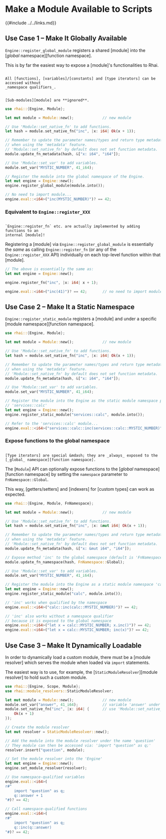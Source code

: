 Make a Module Available to Scripts
==================================

{{#include ../../links.md}}


Use Case 1 &ndash; Make It Globally Available
--------------------------------------------

`Engine::register_global_module` registers a shared [module] into the
[_global_ namespace][function namespace].

This is by far the easiest way to expose a [module]'s functionalities to Rhai.

```admonish tip.small "Tip: No qualifiers"

All [functions], [variables]/[constants] and [type iterators] can be accessed without
_namespace qualifiers_.
```

```admonish warning.small

[Sub-modules][module] are **ignored**.
```

```rust
use rhai::{Engine, Module};

let mut module = Module::new();             // new module

// Use 'Module::set_native_fn' to add functions.
let hash = module.set_native_fn("inc", |x: i64| Ok(x + 1));

// Remember to update the parameter names/types and return type metadata
// when using the 'metadata' feature.
// 'Module::set_native_fn' by default does not set function metadata.
module.update_fn_metadata(hash, &["x: i64", "i64"]);

// Use 'Module::set_var' to add variables.
module.set_var("MYSTIC_NUMBER", 41_i64);

// Register the module into the global namespace of the Engine.
let mut engine = Engine::new();
engine.register_global_module(module.into());

// No need to import module...
engine.eval::<i64>("inc(MYSTIC_NUMBER)")? == 42;
```

### Equivalent to `Engine::register_XXX`

```admonish question.side.wide "Trivia"

`Engine::register_fn` etc. are actually implemented by adding functions to an
internal [module]!
```

Registering a [module] via `Engine::register_global_module` is essentially the _same_
as calling `Engine::register_fn` (or any of the `Engine::register_XXX` API) individually
on each top-level function within that [module].

```rust
// The above is essentially the same as:
let mut engine = Engine::new();

engine.register_fn("inc", |x: i64| x + 1);

engine.eval::<i64>("inc(41)")? == 42;       // no need to import module
```


Use Case 2 &ndash; Make It a Static Namespace
--------------------------------------------

`Engine::register_static_module` registers a [module] and under a specific
[module namespace][function namespace].

```rust
use rhai::{Engine, Module};

let mut module = Module::new();             // new module

// Use 'Module::set_native_fn' to add functions.
let hash = module.set_native_fn("inc", |x: i64| Ok(x + 1));

// Remember to update the parameter names/types and return type metadata
// when using the 'metadata' feature.
// 'Module::set_native_fn' by default does not set function metadata.
module.update_fn_metadata(hash, &["x: i64", "i64"]);

// Use 'Module::set_var' to add variables.
module.set_var("MYSTIC_NUMBER", 41_i64);

// Register the module into the Engine as the static module namespace path
// 'services::calc'
let mut engine = Engine::new();
engine.register_static_module("services::calc", module.into());

// Refer to the 'services::calc' module...
engine.eval::<i64>("services::calc::inc(services::calc::MYSTIC_NUMBER)")? == 42;
```

### Expose functions to the global namespace

```admonish tip.side.wide "Tip: Type iterators"

[Type iterators] are special &mdash; they are _always_ exposed to the
[_global_ namespace][function namespace].
```

The [`Module`] API can optionally expose functions to the [_global_ namespace][function namespace]
by setting the `namespace` parameter to `FnNamespace::Global`.

This way, [getters/setters] and [indexers] for [custom types] can work as expected.

```rust
use rhai::{Engine, Module, FnNamespace};

let mut module = Module::new();             // new module

// Use 'Module::set_native_fn' to add functions.
let hash = module.set_native_fn("inc", |x: &mut i64| Ok(x + 1));

// Remember to update the parameter names/types and return type metadata
// when using the 'metadata' feature.
// 'Module::set_native_fn' by default does not set function metadata.
module.update_fn_metadata(hash, &["x: &mut i64", "i64"]);

// Expose method 'inc' to the global namespace (default is 'FnNamespace::Internal')
module.update_fn_namespace(hash, FnNamespace::Global);

// Use 'Module::set_var' to add variables.
module.set_var("MYSTIC_NUMBER", 41_i64);

// Register the module into the Engine as a static module namespace 'calc'
let mut engine = Engine::new();
engine.register_static_module("calc", module.into());

// 'inc' works when qualified by the namespace
engine.eval::<i64>("calc::inc(calc::MYSTIC_NUMBER)")? == 42;

// 'inc' also works without a namespace qualifier
// because it is exposed to the global namespace
engine.eval::<i64>("let x = calc::MYSTIC_NUMBER; x.inc()")? == 42;
engine.eval::<i64>("let x = calc::MYSTIC_NUMBER; inc(x)")? == 42;
```


Use Case 3 &ndash; Make It Dynamically Loadable
----------------------------------------------

In order to dynamically load a custom module, there must be a [module resolver] which serves
the module when loaded via `import` statements.

The easiest way is to use, for example, the [`StaticModuleResolver`][module resolver] to hold such
a custom module.

```rust
use rhai::{Engine, Scope, Module};
use rhai::module_resolvers::StaticModuleResolver;

let mut module = Module::new();             // new module
module.set_var("answer", 41_i64);           // variable 'answer' under module
module.set_native_fn("inc", |x: i64| {      // use 'Module::set_native_fn' to add functions
    Ok(x + 1)
});

// Create the module resolver
let mut resolver = StaticModuleResolver::new();

// Add the module into the module resolver under the name 'question'
// They module can then be accessed via: 'import "question" as q;'
resolver.insert("question", module);

// Set the module resolver into the 'Engine'
let mut engine = Engine::new();
engine.set_module_resolver(resolver);

// Use namespace-qualified variables
engine.eval::<i64>(
r#"
    import "question" as q;
    q::answer + 1
"#)? == 42;

// Call namespace-qualified functions
engine.eval::<i64>(
r#"
    import "question" as q;
    q::inc(q::answer)
"#)? == 42;
```
